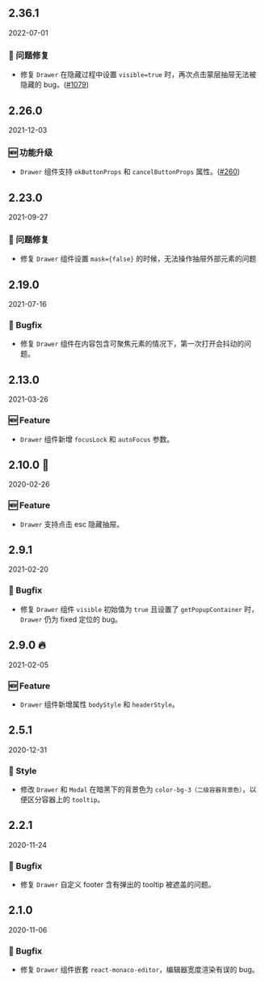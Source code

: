 ## 2.36.1

2022-07-01

### 🐛 问题修复

- 修复 `Drawer` 在隐藏过程中设置 `visible=true` 时，再次点击蒙层抽屉无法被隐藏的 bug。([#1079](https://github.com/arco-design/arco-design/pull/1079))

## 2.26.0

2021-12-03

### 🆕 功能升级

- `Drawer` 组件支持 `okButtonProps` 和 `cancelButtonProps` 属性。([#260](https://github.com/arco-design/arco-design/pull/260))

## 2.23.0

2021-09-27

### 🐛 问题修复

- 修复 `Drawer` 组件设置 `mask={false}` 的时候，无法操作抽屉外部元素的问题

## 2.19.0

2021-07-16

### 🐛 Bugfix

- 修复 `Drawer` 组件在内容包含可聚焦元素的情况下，第一次打开会抖动的问题。



## 2.13.0

2021-03-26

### 🆕 Feature

- `Drawer` 组件新增 `focusLock` 和 `autoFocus` 参数。

## 2.10.0 🏮

2020-02-26

### 🆕 Feature

- `Drawer` 支持点击 esc 隐藏抽屉。

## 2.9.1

2021-02-20

### 🐛 Bugfix

- 修复 `Drawer` 组件 `visible` 初始值为 `true` 且设置了 `getPopupContainer` 时，`Drawer` 仍为 fixed 定位的 bug。

## 2.9.0 🔥

2021-02-05

### 🆕 Feature

- `Drawer` 组件新增属性 `bodyStyle` 和 `headerStyle`。

## 2.5.1

2020-12-31

### 💅 Style

- 修改 `Drawer` 和 `Modal` 在暗黑下的背景色为 `color-bg-3（二级容器背景色）`，以便区分容器上的 `tooltip`。



## 2.2.1

2020-11-24

### 🐛 Bugfix

- 修复 `Drawer` 自定义 footer 含有弹出的 tooltip 被遮盖的问题。



## 2.1.0

2020-11-06

### 🐛 Bugfix

- 修复 `Drawer` 组件嵌套 `react-monaco-editor`，编辑器宽度渲染有误的 bug。

